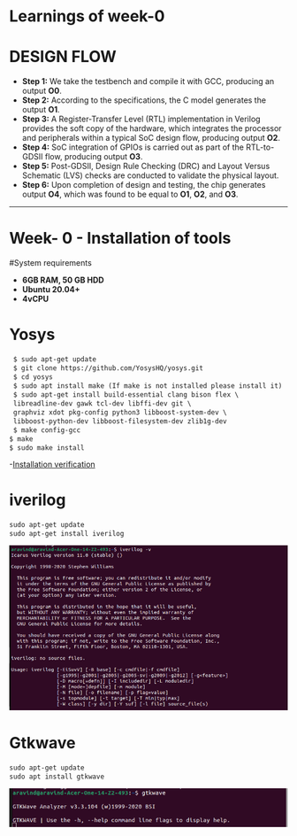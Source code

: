  # Learnings of week-0
 # DESIGN FLOW
- **Step 1:** We take the testbench and compile it with GCC, producing an output **O0**.  
- **Step 2:** According to the specifications, the C model generates the output **O1**.  
- **Step 3:** A Register-Transfer Level (RTL) implementation in Verilog provides the soft copy of the hardware, which integrates the processor and peripherals within a typical SoC design flow, producing output **O2**.  
- **Step 4:** SoC integration of GPIOs is carried out as part of the RTL-to-GDSII flow, producing output **O3**.  
- **Step 5:** Post-GDSII, Design Rule Checking (DRC) and Layout Versus Schematic (LVS) checks are conducted to validate the physical layout.  
- **Step 6:** Upon completion of design and testing, the chip generates output **O4**, which was found to be equal to **O1**, **O2**, and **O3**.
    
---

 # Week- 0 - Installation of tools 

#System requirements
 - **6GB RAM, 50 GB HDD**
 - **Ubuntu 20.04+**
 - **4vCPU**
     

  # Yosys 
     $ sudo apt-get update
     $ git clone https://github.com/YosysHQ/yosys.git
     $ cd yosys
     $ sudo apt install make (If make is not installed please install it)
     $ sudo apt-get install build-essential clang bison flex \
     libreadline-dev gawk tcl-dev libffi-dev git \
     graphviz xdot pkg-config python3 libboost-system-dev \
     libboost-python-dev libboost-filesystem-dev zlib1g-dev
     $ make config-gcc
    $ make
    $ sudo make install

 -[Installation verification](yosys.png)

  # iverilog
    sudo apt-get update
    sudo apt-get install iverilog
   ![Installation verification](iverilog.png)

  # Gtkwave 
    sudo apt-get update
    sudo apt install gtkwave
  ![Installation verification](gtkwave.png)
 
